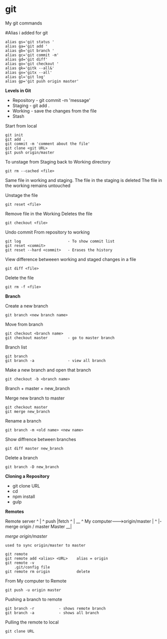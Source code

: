# git
My git commands

#Alias i added for git

    alias gs='git status '
    alias ga='git add '
    alias gb='git branch '
    alias gc='git commit -m'
    alias gd='git diff'
    alias go='git checkout '
    alias gk='gitk --all&'
    alias gx='gitx --all'
    alias gl='git log'
    alias gp='git push origin master'

**Levels in Git**

+ Repository        - git commit -m 'message'
+ Staging           - git add .
+ Working           - save the changes from the file
+ Stash

Start from local

    git init
    git add . 
    git commit -m 'comment about the file'
    git clone <git URL>
    git push origin/master

To unstage from Staging back to Working directory

    git rm --cached <file>

Same file in working and staging. 
The file in the staging is deleted
The file in the working remains untouched

Unstage the file

    git reset <file>

Remove file in the Working
Deletes the file 
    
    git checkout <file>

Undo commit
From repository to working

    git log                     - To show commit list
    git reset <commit>
    git reset --hard <commit>   - Erases the history

View difference betweeen working and staged changes in a file

    git diff <file>

Delete the file

    git rm -f <file>

**Branch**

Create a new branch

    git branch <new branch name>

Move from branch

    git checkout <branch name>
    git checkout master         - go to master branch

Branch list

    git branch
    git branch -a               - view all branch

Make a new branch and open that branch

    git checkout -b <branch name>

Branch
    + master
    + new_branch

Merge new branch to master

    git checkout master
    git merge new_branch

Rename a branch

    git branch -m <old name> <new name>

Show diffrence between branches

    git diff master new_branch

Delete a branch 

    git branch -D new_branch

**Cloning a Repository**

   + git clone URL
   + cd <repository>
   + npm install
   + gulp

**Remotes**

Remote server
^      |
^ push |fetch
^      |                       __
^ My computer--->origin/master   |
^                                |- merge origin / master
Master                         __|

*merge origin/master*

    used to sync origin/master to master

    git remote
    git remote add <alias> <URL>    alias = origin
    git remote -v
        .git/config file
    git remote rm origin            delete

From My computer to Remote

    git push -u origin master

Pushing a branch to remote
    
    git branch -r           - shows remote branch
    git branch -a           - shows all branch

Pulling the remote to local

    git clone URL

